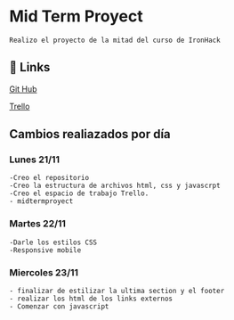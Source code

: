 # Mid Term Proyect

    Realizo el proyecto de la mitad del curso de IronHack

## 🔗 Links

[Git Hub](https://github.com/santicasalis/midproyect)

[Trello](https://trello.com/invite/b/cUKvF9rN/ATTI07deb1ffe868f4e1b43e85a2eb9363d1072BBC99/kanban-template)

## Cambios realiazados por día

### Lunes 21/11

    -Creo el repositorio
    -Creo la estructura de archivos html, css y javascrpt
    -Creo el espacio de trabajo Trello.
    - midtermproyect

### Martes 22/11

    -Darle los estilos CSS
    -Responsive mobile

### Miercoles 23/11

    - finalizar de estilizar la ultima section y el footer
    - realizar los html de los links externos
    - Comenzar con javascript
